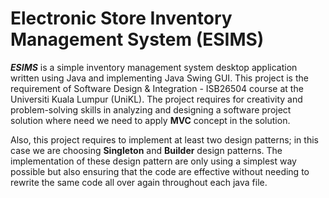 # Electronic Store Inventory Management System (ESIMS)

***ESIMS*** is a simple inventory management system desktop application written using Java and implementing Java Swing GUI. This project is the requirement of Software Design & Integration - ISB26504 course at the Universiti Kuala Lumpur (UniKL). The project requires for creativity and problem-solving skills in analyzing and designing a software project solution where need we need to apply **MVC** concept in the solution. 

Also, this project requires to implement at least two design patterns; in this case we are choosing **Singleton** and **Builder** design patterns. The implementation of these design pattern are only using a simplest way possible but also ensuring that the code are effective without needing to rewrite the same code all over again throughout each java file.



